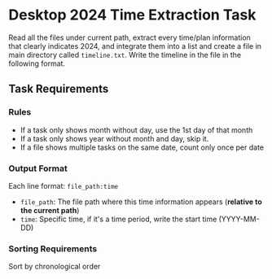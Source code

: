 # Desktop 2024 Time Extraction Task

Read all the files under current path, extract every time/plan information that clearly indicates 2024, and integrate them into a list and create a file in main directory called `timeline.txt`. Write the timeline in the file in the following format.

## Task Requirements

### Rules

- If a task only shows month without day, use the 1st day of that month
- If a task only shows year without month and day, skip it.
- If a file shows multiple tasks on the same date, count only once per date

### Output Format

Each line format: `file_path:time`

- `file_path`: The file path where this time information appears (**relative to the current path**)
- `time`: Specific time, if it's a time period, write the start time (YYYY-MM-DD)

### Sorting Requirements

Sort by chronological order
